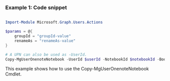 ### Example 1: Code snippet

```powershell

Import-Module Microsoft.Graph.Users.Actions

$params = @{
	groupId = "groupId-value"
	renameAs = "renameAs-value"
}

# A UPN can also be used as -UserId.
Copy-MgUserOnenoteNotebook -UserId $userId -NotebookId $notebookId -BodyParameter $params

```
This example shows how to use the Copy-MgUserOnenoteNotebook Cmdlet.

